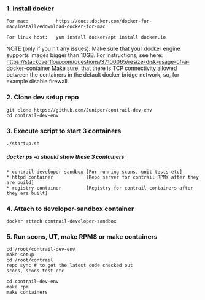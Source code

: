 ### 1. Install docker
```
For mac:          https://docs.docker.com/docker-for-mac/install/#download-docker-for-mac
```
```
For linux host:   yum install docker/apt install docker.io
```

NOTE (only if you hit any issues): 
Make sure that your docker engine supports images bigger than 10GB. For instructions,
see here: https://stackoverflow.com/questions/37100065/resize-disk-usage-of-a-docker-container
Make sure, that there is TCP connectivity allowed between the containers in the default docker bridge network,
so, for example disable firewall.

### 2. Clone dev setup repo
```
git clone https://github.com/Juniper/contrail-dev-env
cd contrail-dev-env
```

### 3. Execute script to start 3 containers
```
./startup.sh
```

##### docker ps -a should show these 3 containers #####
```
* contrail-developer sandbox [For running scons, unit-tests etc]
* httpd container            [Repo server for contrail RPMs after they are build]
* registry container         [Registry for contrail containers after they are built]
```

### 4. Attach to developer-sandbox container

```
docker attach contrail-developer-sandbox
```

### 5. Run scons, UT, make RPMS or make containers

```
cd /root/contrail-dev-env
make setup
cd /root/contrail
repo sync # to get the latest code checked out
scons, scons test etc
```

```
cd contrail-dev-env
make rpm
make containers
```
